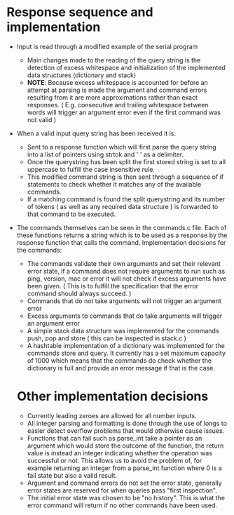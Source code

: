 # Response sequence and implementation

* Input is read through a modified example of the serial program
    - Main changes made to the reading of the query string is the detection of excess whitespace and initialization of the implemented data structures (dictionary and stack)
    - **NOTE**: Because excess whitespace is accounted for before an attempt at parsing is made the argument and command errors resulting from it are more approximations rather than exact responses. ( E.g. consecutive and trailing whitespace between words will trigger an argument error even if the first command was not valid ) 
* When a valid input query string has been received it is:
    - Sent to a response function which will first parse the query string into a list of pointers using strtok and ' ' as a delimiter.
    - Once the querystring has been split the first stored string is set to all uppercase to fulfill the case insensitive rule. 
    - This modified command string is then sent through a sequence of if statements to check whether it matches any of the available commands.
    - If a matching command is found the split querystring and its number of tokens ( as well as any required data structure ) is forwarded to that command to be executed.
* The commands themselves can be seen in the commands.c file. Each of these functions returns a string which is to be used as a response by the response function that calls the command. Implementation decisions for the commands:
    - The commands validate their own arguments and set their relevant error state, if a command does not require arguments to run such as ping, version, mac or error it will not check if excess arguments have been given. ( This is to fulfill the specification that the error command should always succeed. )
    - Commands that do not take arguments will not trigger an argument error
    - Excess arguments to commands that do take arguments will trigger an argument error
    - A simple stack data structure was implemented for the commands push, pop and store ( this can be inspected in stack.c )
    - A hashtable implementation of a dictionary was implemented for the commands store and query. It currently has a set maximum capacity of 1000 which means that the commands do check whether the dictionary is full and provide an error message if that is the case.

    # Other implementation decisions

    * Currently leading zeroes are allowed for all number inputs.
    * All integer parsing and formatting is done through the use of longs to easier detect overflow problems that would otherwise cause issues.
    * Functions that can fail such as parse_int take a pointer as an argument which would store the outcome of the function, the return value is instead an integer indicating whether the operation was successful or not. This allows us to avoid the problem of, for example returning an integer from a parse_int function where 0 is a fail state but also a valid result.
    * Argument and command errors do not set the error state, generally error states are reserved for when queries pass "first inspection".
    * The initial error state was chosen to be "no history". This is what the error command will return if no other commands have been used.